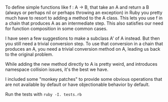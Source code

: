 To define simple functions like f : A -> B, that take an A and return a B
(always or perhaps nil or perhaps throwing an exception) in Ruby you pretty
much have to resort to adding a method to the A class. This lets you use f
in a chain that produces A as an intermediate step. This also satisfies our
need for function composition in some common cases.

I have seen a few suggestions to make a subclass A' of A instead. But then you
still need a trivial conversion step. To use that conversion in a chain that
produces an A, you need a trivial conversion method on A, leading us back to
the original problem.

While adding the new method directly to A is pretty weird, and introduces
namespace collision issues, it's the best we have.

I included some "monkey patches" to provide some obvious operations that are
not available by default or have objectionable behavior by default.

Run the tests with `ruby -I. tests.rb`

